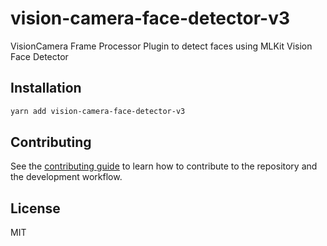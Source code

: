 # vision-camera-face-detector-v3

VisionCamera Frame Processor Plugin to detect faces using MLKit Vision Face Detector

## Installation

```sh
yarn add vision-camera-face-detector-v3
```

## Contributing

See the [contributing guide](CONTRIBUTING.md) to learn how to contribute to the repository and the development workflow.

## License

MIT
